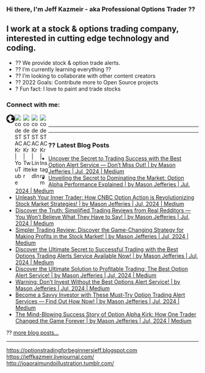 

<!--
**jeffkazmeir/jeffkazmeir** is a ✨ _special_ ✨ repository because its `README.md` (this file) appears on your GitHub profile.

Here are some ideas to get you started:

- 🔭 I’m currently working on ...
- 🌱 I’m currently learning ...
- 👯 I’m looking to collaborate on ...
- 🤔 I’m looking for help with ...
- 💬 Ask me about ...
- 📫 How to reach me: ...
- 😄 Pronouns: ...
- ⚡ Fun fact: ...
-->
### Hi there, I'm Jeff Kazmeir - aka Professional Options Trader ??
## I work at a stock & options trading company, interested in cutting edge technology and coding.

- ?? We provide stock & option trade alerts.
- ?? I’m currently learning everything ??
- ?? I’m looking to collaborate with other content creators
- ?? 2022 Goals: Contribute more to Open Source projects
- ? Fun fact: I love to paint and trade stocks


### Connect with me:

[<img align="left" alt="codeSTACKr.com" width="22px" src="https://raw.githubusercontent.com/iconic/open-iconic/master/svg/globe.svg" />][website]
[<img align="left" alt="codeSTACKr | YouTube" width="22px" src="https://cdn.jsdelivr.net/npm/simple-icons@v3/icons/youtube.svg" />][youtube]
[<img align="left" alt="codeSTACKr | Twitter" width="22px" src="https://cdn.jsdelivr.net/npm/simple-icons@v3/icons/twitter.svg" />][twitter]
[<img align="left" alt="codeSTACKr | LinkedIn" width="22px" src="https://cdn.jsdelivr.net/npm/simple-icons@v3/icons/linkedin.svg" />][linkedin]
[<img align="left" alt="codeSTACKr | Instagram" width="22px" src="https://cdn.jsdelivr.net/npm/simple-icons@v3/icons/instagram.svg" />][instagram]

<br />

---

---

### ?? Latest Blog Posts

<!-- BLOG-POST-LIST:START -->
- [Uncover the Secret to Trading Success with the Best Option Alert Service — Don’t Miss Out! | by Mason Jefferies | Jul, 2024 | Medium](https://tradingoptionsforbeginners.medium.com/uncover-the-secret-to-trading-success-with-the-best-option-alert-service-dont-miss-out-0425955b9bc6?source=ifttt--------------3)
- [Unveiling the Secret to Dominating the Market: Option Alpha Performance Explained | by Mason Jefferies | Jul, 2024 | Medium](https://tradingoptionsforbeginners.medium.com/unveiling-the-secret-to-dominating-the-market-option-alpha-performance-explained-49feee496285?source=ifttt--------------3)
- [Unleash Your Inner Trader: How CNBC Option Action is Revolutionizing Stock Market Strategies! | by Mason Jefferies | Jul, 2024 | Medium](https://tradingoptionsforbeginners.medium.com/unleash-your-inner-trader-how-cnbc-option-action-is-revolutionizing-stock-market-strategies-083c49ea9cf9?source=ifttt--------------3)
- [Discover the Truth: Simplified Trading Reviews from Real Redditors — You Won’t Believe What They Have to Say! | by Mason Jefferies | Jul, 2024 | Medium](https://tradingoptionsforbeginners.medium.com/discover-the-truth-simplified-trading-reviews-from-real-redditors-you-wont-believe-what-they-f428684770b0?source=ifttt--------------3)
- [Simpler Trading Review: Discover the Game-Changing Strategy for Making Profits in the Stock Market! | by Mason Jefferies | Jul, 2024 | Medium](https://tradingoptionsforbeginners.medium.com/simpler-trading-review-discover-the-game-changing-strategy-for-making-profits-in-the-stock-market-ee2b2fa45fcc?source=ifttt--------------3)
- [Discover the Ultimate Secret to Successful Trading with the Best Options Trading Alerts Service Available Now! | by Mason Jefferies | Jul, 2024 | Medium](https://tradingoptionsforbeginners.medium.com/discover-the-ultimate-secret-to-successful-trading-with-the-best-options-trading-alerts-service-35bb3eec4f26?source=ifttt--------------3)
- [Discover the Ultimate Solution to Profitable Trading: The Best Option Alert Service! | by Mason Jefferies | Jul, 2024 | Medium](https://tradingoptionsforbeginners.medium.com/discover-the-ultimate-solution-to-profitable-trading-the-best-option-alert-service-1c1c9e3cfb03?source=ifttt--------------3)
- [Warning: Don’t Invest Without the Best Options Alert Service! | by Mason Jefferies | Jul, 2024 | Medium](https://tradingoptionsforbeginners.medium.com/warning-dont-invest-without-the-best-options-alert-service-056314446346?source=ifttt--------------3)
- [Become a Savvy Investor with These Must-Try Option Trading Alert Services — Find Out How Now! | by Mason Jefferies | Jul, 2024 | Medium](https://tradingoptionsforbeginners.medium.com/become-a-savvy-investor-with-these-must-try-option-trading-alert-services-find-out-how-now-ed57dfc613c8?source=ifttt--------------3)
- [The Mind-Blowing Success Story of Option Alpha Kirk: How One Trader Changed the Game Forever | by Mason Jefferies | Jul, 2024 | Medium](https://tradingoptionsforbeginners.medium.com/the-mind-blowing-success-story-of-option-alpha-kirk-how-one-trader-changed-the-game-forever-6c7805ef128c?source=ifttt--------------3)
<!-- BLOG-POST-LIST:END -->

?? [more blog posts...](https://theministerofcapitalism.com/blog/)

---


[website]: https://kingtradingsystems.com/blog/
[twitter]: https://twitter.com/optionstradejef
[youtube]: https://www.youtube.com/channel/UCEo82TuA0YdbXyO2oPecIHQ
[instagram]: https://tradingoptionsforbeginners.medium.com
[linkedin]: https://ca.linkedin.com/in/theministerofcapitalism
 https://optionstradingforbeginnersjeff.blogspot.com
 https://jeffkazmeir.livejournal.com/
 http://joaoraimundoillustration.tumblr.com/



